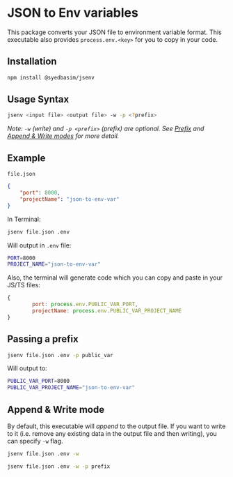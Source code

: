 # JSON to Env variables

This package converts your JSON file to environment variable format. This executable also provides `process.env.<key>` for you to copy in your code.

## Installation

```bash
npm install @syedbasim/jsenv
```

## Usage Syntax

```bash
jsenv <input file> <output file> -w -p <?prefix>
```

_Note: `-w` (write) and `-p <prefix>` (prefix) are optional. See [Prefix](#passing-a-prefix) and [Append & Write modes](#append--write-mode) for more detail._

## Example

`file.json`

```json
{
	"port": 8000,
	"projectName": "json-to-env-var"
}
```

In Terminal:

```bash
jsenv file.json .env
```

Will output in `.env` file:

```bash
PORT=8000
PROJECT_NAME="json-to-env-var"
```

Also, the terminal will generate code which you can copy and paste in your JS/TS files:

```javascript
{
        port: process.env.PUBLIC_VAR_PORT,
        projectName: process.env.PUBLIC_VAR_PROJECT_NAME
}
```

## Passing a prefix

```bash
jsenv file.json .env -p public_var
```

Will output to:

```bash
PUBLIC_VAR_PORT=8000
PUBLIC_VAR_PROJECT_NAME="json-to-env-var"
```

## Append & Write mode

By default, this executable will _append_ to the output file. If you want to write to it (i.e. remove any existing data in the output file and then writing), you can specify `-w` flag.

```bash
jsenv file.json .env -w
```

```bash
jsenv file.json .env -w -p prefix
```
